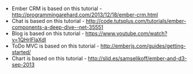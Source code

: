 - Ember CRM is based on this tutorial - http://programmingarehard.com/2013/12/18/ember-crm.html
- Chat is based on this tutorial - http://code.tutsplus.com/tutorials/ember-components-a-deep-dive--net-35551
- Blog is based on this tutorial - https://www.youtube.com/watch?v=1QHrlFlaXdI
- ToDo MVC is based on this tutorial - http://emberjs.com/guides/getting-started/
- Chart is based on this tutorial - http://slid.es/samselikoff/ember-and-d3-sep-2013